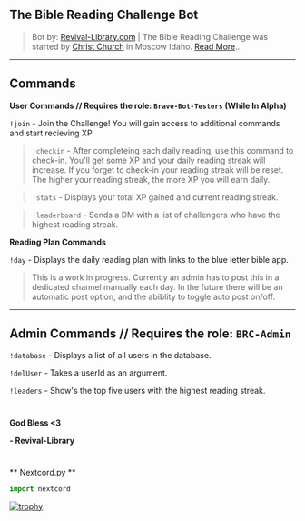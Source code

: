 The Bible Reading Challenge Bot
---

>Bot by: [Revival-Library.com](https://revival-library.com) | The Bible Reading Challenge was started by [Christ Church](https://biblereading.christkirk.com/) in Moscow Idaho.
[Read More](https://revival-library.com/bible-reading-challenge)...

---
Commands
---
**User Commands // Requires the role: `Brave-Bot-Testers` (While In Alpha)**

`!join` - Join the Challenge! You will gain access to additional commands and start recieving XP

>`!checkin` - After completeing each daily reading, use this command to check-in. You'll get some XP and your daily reading streak will increase. If you forget to check-in your reading streak will be reset. The higher your reading streak, the more XP you will earn daily.

>`!stats` - Displays your total XP gained and current reading streak.

>`!leaderboard` - Sends a DM with a list of challengers who have the highest reading streak.

**Reading Plan Commands**

`!day` - Displays the daily reading plan with links to the blue letter bible app.
> This is a work in progress. Currently an admin has to post this in a dedicated channel manually each day. In the future there will be an automatic post option, and the abiblity to toggle auto post on/off.


---
Admin Commands // Requires the role: `BRC-Admin`
---

`!database` - Displays a list of all users in the database.

`!delUser` - Takes a userId as an argument.

`!leaders` - Show's the top five users with the highest reading streak.

#
**God Bless <3**
 
**- Revival-Library**

#

** Nextcord.py **
```python
import nextcord
```
[![trophy](https://github-profile-trophy.vercel.app/?username=kreendurron)](https://github.com/ryo-ma/github-profile-trophy)